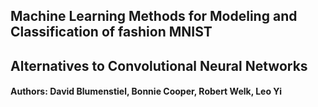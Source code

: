 ## Machine Learning Methods for Modeling and Classification of fashion MNIST
## Alternatives to Convolutional Neural Networks

#### Authors: David Blumenstiel, Bonnie Cooper, Robert Welk, Leo Yi
